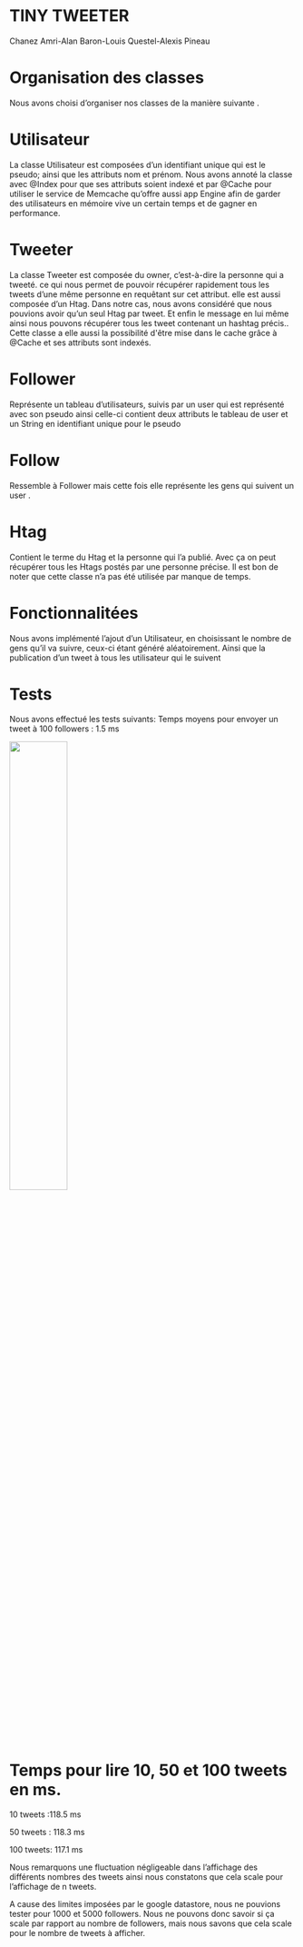 # TINY TWEETER
Chanez Amri-Alan Baron-Louis Questel-Alexis Pineau

# Organisation des classes 
Nous avons choisi d’organiser nos classes de la manière suivante .

# Utilisateur
La classe Utilisateur est composées d’un identifiant unique qui est le pseudo; ainsi que les attributs nom et prénom.
Nous avons annoté la classe avec @Index pour que ses attributs soient indexé et par @Cache pour utiliser le service de Memcache qu’offre aussi app Engine afin de garder des utilisateurs en mémoire vive un certain temps et de gagner en performance.
 
# Tweeter
La classe Tweeter est composée  du owner, c’est-à-dire la personne qui a tweeté. ce qui nous permet de pouvoir récupérer rapidement tous les tweets d’une même personne en requêtant sur cet attribut. elle est aussi composée d’un Htag. Dans notre cas, nous avons considéré que nous pouvions avoir qu’un seul Htag par tweet. Et enfin le message en lui même ainsi nous pouvons récupérer tous les tweet contenant un hashtag précis.. 
Cette classe a elle aussi la possibilité d'être mise dans le cache grâce à @Cache et ses attributs sont indexés. 


# Follower
Représente un tableau d’utilisateurs, suivis par un  user qui est représenté avec son pseudo ainsi celle-ci contient deux attributs le tableau de user et un String en identifiant unique  pour le pseudo 

# Follow
Ressemble à Follower mais cette fois elle représente les gens qui suivent un user .

# Htag  
Contient le terme du Htag et la personne qui l’a publié. Avec ça on peut récupérer tous les Htags postés par une personne précise. Il est bon de noter que cette classe n’a pas été utilisée par manque de temps.

    
# Fonctionnalitées
Nous avons implémenté l’ajout d’un Utilisateur, en choisissant le nombre de gens qu’il va suivre, ceux-ci  étant généré aléatoirement. Ainsi que la publication d’un tweet à tous les utilisateur qui le suivent 


# Tests
Nous avons effectué les tests suivants:
Temps moyens pour envoyer un tweet à 100 followers : 1.5 ms 

<img src="https://user-images.githubusercontent.com/30860866/50741460-a25e5500-11fd-11e9-908a-e1db4b6e4275.png" width="45%"></img>

# Temps pour lire 10, 50 et 100 tweets en ms. 
10 tweets :118.5 ms

50 tweets : 118.3 ms

100 tweets: 117.1 ms


Nous remarquons une fluctuation négligeable dans l’affichage des différents nombres des tweets ainsi nous constatons que cela scale pour l’affichage de n tweets. 

A cause des limites imposées par le google datastore, nous ne pouvions tester pour 1000 et 5000 followers. Nous ne pouvons donc savoir si ça scale par rapport au nombre de followers, mais nous savons que cela scale pour le nombre de tweets à afficher.
